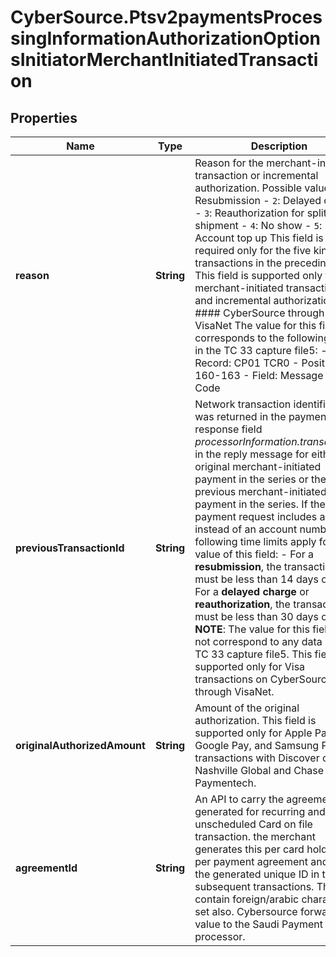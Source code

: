 # CyberSource.Ptsv2paymentsProcessingInformationAuthorizationOptionsInitiatorMerchantInitiatedTransaction

## Properties
Name | Type | Description | Notes
------------ | ------------- | ------------- | -------------
**reason** | **String** | Reason for the merchant-initiated transaction or incremental authorization. Possible values: - `1`: Resubmission - `2`: Delayed charge - `3`: Reauthorization for split shipment - `4`: No show - `5`: Account top up This field is required only for the five kinds of transactions in the preceding list. This field is supported only for merchant-initiated transactions and incremental authorizations.  #### CyberSource through VisaNet The value for this field corresponds to the following data in the TC 33 capture file5: - Record: CP01 TCR0 - Position: 160-163 - Field: Message Reason Code  | [optional] 
**previousTransactionId** | **String** | Network transaction identifier that was returned in the payment response field _processorInformation.transactionID_ in the reply message for either the original merchant-initiated payment in the series or the previous merchant-initiated payment in the series.  If the current payment request includes a token instead of an account number, the following time limits apply for the value of this field: - For a **resubmission**, the transaction ID must be less than 14 days old. - For a **delayed charge** or **reauthorization**, the transaction ID must be less than 30 days old.  **NOTE**: The value for this field does not correspond to any data in the TC 33 capture file5. This field is supported only for Visa transactions on CyberSource through VisaNet.  | [optional] 
**originalAuthorizedAmount** | **String** | Amount of the original authorization.  This field is supported only for Apple Pay, Google Pay, and Samsung Pay transactions with Discover on FDC Nashville Global and Chase Paymentech.  | [optional] 
**agreementId** | **String** | An API to carry the agreement ID generated for recurring and unscheduled Card on file transaction. the merchant generates this per card holder or per payment agreement and shares the generated unique ID in the subsequent transactions. This can contain foreign/arabic character set also. Cybersource forwards this value to the Saudi Payment processor.  | [optional] 


